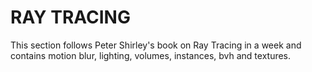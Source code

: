 # RAY TRACING

This section follows Peter Shirley's book on Ray Tracing in a week and contains motion blur, lighting, volumes, instances, bvh and textures.